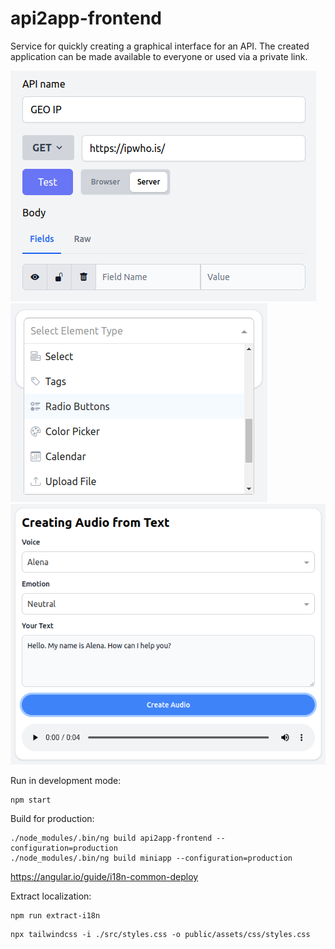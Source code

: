 # api2app-frontend

Service for quickly creating a graphical interface for an API. The created application can be made available to everyone or used via a private link.  

![Screenshot #1](https://github.com/andchir/api2app-frontend/blob/main/screenshots/001.png?raw=true "Screenshot #1")  
![Screenshot #2](https://github.com/andchir/api2app-frontend/blob/main/screenshots/002.png?raw=true "Screenshot #2")  
![Screenshot #3](https://github.com/andchir/api2app-frontend/blob/main/screenshots/003.png?raw=true "Screenshot #3")

Run in development mode:
~~~
npm start
~~~

Build for production:
~~~
./node_modules/.bin/ng build api2app-frontend --configuration=production
./node_modules/.bin/ng build miniapp --configuration=production
~~~

https://angular.io/guide/i18n-common-deploy  

Extract localization:
~~~
npm run extract-i18n
~~~

~~~
npx tailwindcss -i ./src/styles.css -o public/assets/css/styles.css
~~~
